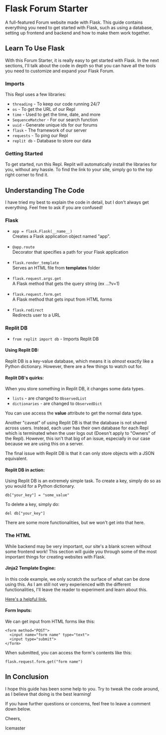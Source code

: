 # Flask Forum Starter
A full-featured Forum website made with Flask. This guide contains everything you need to get started with Flask, such as using a database, setting up frontend and backend and how to make them work together.

## Learn To Use Flask
With this Forum Starter, it is really easy to get started with Flask. In the next sections, I'll talk about the code in depth so that you can have all the tools you need to customize and expand your Flask Forum.

### Imports
This Repl uses a few libraries:

+ `threading` - To keep our code running 24/7
+ `os` - To get the URL of our Repl
+ `time` - Used to get the time, date, and more
+ `SequenceMatcher` - For our search function
+ `uuid` - Generate unique ids for our forums
+ `flask` - The framework of our server
+ `requests` - To ping our Repl
+ `replit db` - Database to store our data

### Getting Started
To get started, run this Repl. Replit will automatically install the libraries for you, without any hassle. To find the link to your site, simply go to the top right corner to find it.

## Understanding The Code
I have tried my best to explain the code in detail, but I don't always get everything. Feel free to ask if you are confused!

### Flask

+ `app = flask.Flask(__name__)`  
Creates a Flask application object named "app".
<br><br>
+ `@app.route`  
Decorator that specifies a path for your Flask application
<br><br>
+ `flask.render_template`  
Serves an HTML file from **templates** folder
<br><br>
+ `flask.request.args.get`  
A Flask method that gets the query string (ex ...?v=1)
<br><br>
+ `flask.request.form.get`  
A Flask method that gets input from HTML forms
<br><br>
+ `flask.redirect`  
Redirects user to a URL

### Replit DB

+ `from replit import db`   - Imports Replit DB

#### Using Replit DB:  

Replit DB is a key-value database, which means it is *almost* exactly like a Python dictionary. However, there are a few things to watch out for. 

#### Replit DB's quirks:

When you store something in Replit DB, it changes some data types.

+ `lists` - are changed to `ObservedList`
+ `dictionaries` - are changed to `ObservedDict`

You can use access the **value** attribute to get the normal data type.

Another "caveat" of using Replit DB is that the database is not shared across users. Instead, each user has their own database for each Repl which is terminated when the user logs out (Doesn't apply to "Owners" of the Repl). However, this isn't that big of an issue, especially in our case because we are using this on a server.

The final issue with Replit DB is that it can only store objects with a JSON equivalent.

#### Replit DB in action:
Using Replit DB is an extremely simple task. To create a key, simply do so as you would for a Python dictionary.

`db["your_key"] = "some_value"`

To delete a key, simply do:

`del db["your_key"]`

There are some more functionalities, but we won't get into that here.

### The HTML

While backend may be very important, our site's a blank screen without some frontend work! This section will guide you through some of the most important things for creating websites with Flask.

#### Jinja2 Template Engine:

In this code example, we only scratch the surface of what can be done using this. As I am still not very experienced with the different functionalities, I'll leave the reader to experiment and learn about this.

[Here's a helpful link.](https://jinja.palletsprojects.com/en/3.1.x/)

#### Form Inputs:

We can get input from HTML forms like this:

```
<form method="POST">
  <input name="form name" type="text">
  <input type="submit">
</form>
```
When submitted, you can access the form's contents like this:

`flask.request.form.get("form name")`

## In Conclusion

I hope this guide has been some help to you. Try to tweak the code around, as I believe that doing is the best learning!  

If you have further questions or concerns, feel free to leave a comment down below.

Cheers,

Icemaster